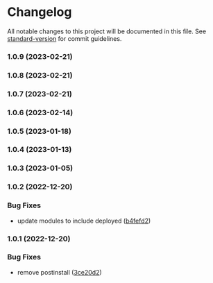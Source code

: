# Changelog

All notable changes to this project will be documented in this file. See [standard-version](https://github.com/conventional-changelog/standard-version) for commit guidelines.

### 1.0.9 (2023-02-21)

### 1.0.8 (2023-02-21)

### 1.0.7 (2023-02-21)

### 1.0.6 (2023-02-14)

### 1.0.5 (2023-01-18)

### 1.0.4 (2023-01-13)

### 1.0.3 (2023-01-05)

### 1.0.2 (2022-12-20)


### Bug Fixes

* update modules to include deployed ([b4fefd2](https://github.com/yolominds/Seacows_AMM_Foundry/commit/b4fefd288bb340fd65bd1f9041165c99c443a12a))

### 1.0.1 (2022-12-20)


### Bug Fixes

* remove postinstall ([3ce20d2](https://github.com/yolominds/Seacows_AMM_Foundry/commit/3ce20d23c65b3db2e18aca143003f021d624e8fa))
